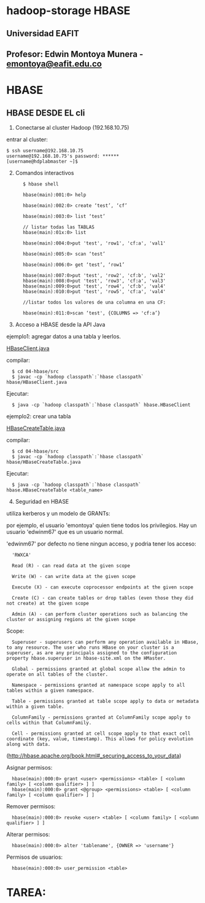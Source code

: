 # hadoop-storage HBASE
## Universidad EAFIT
## Profesor: Edwin Montoya Munera - emontoya@eafit.edu.co

# HBASE

## HBASE DESDE EL cli

1. Conectarse al cluster Hadoop (192.168.10.75)

entrar al cluster:

```
$ ssh username@192.168.10.75
username@192.168.10.75's password: ******
[username@hdplabmaster ~]$
```

2. Comandos interactivos

```
      $ hbase shell

      hbase(main):001:0> help

      hbase(main):002:0> create ‘test’, ‘cf’

      hbase(main):003:0> list ‘test’

      // listar todas las TABLAS
      hbase(main):01x:0> list

      hbase(main):004:0>put 'test', 'row1', 'cf:a', 'val1'

      hbase(main):005:0> scan ‘test’

      hbase(main):006:0> get ‘test’, ‘row1’

      hbase(main):007:0>put 'test', 'row2', 'cf:b', 'val2'
      hbase(main):008:0>put 'test', 'row3', 'cf:a', 'val3'
      hbase(main):009:0>put 'test', 'row4', 'cf:b', 'val4'
      hbase(main):010:0>put 'test', 'row5', 'cf:a', 'val4'

      //listar todos los valores de una columna en una CF:

      hbase(main):011:0>scan ‘test', {COLUMNS => 'cf:a’}
```
3. Acceso a HBASE desde la API Java

ejemplo1: agregar datos a una tabla y leerlos.

[HBaseClient.java](src/hbase/HBaseClient.java)

compilar:

      $ cd 04-hbase/src
      $ javac -cp `hadoop classpath`:`hbase classpath` hbase/HBaseClient.java

Ejecutar:

      $ java -cp `hadoop classpath`:`hbase classpath` hbase.HBaseClient      

ejemplo2: crear una tabla

[HBaseCreateTable.java](src/hbase/HBaseCreateTable.java)

compilar:

      $ cd 04-hbase/src
      $ javac -cp `hadoop classpath`:`hbase classpath` hbase/HBaseCreateTable.java

Ejecutar:

      $ java -cp `hadoop classpath`:`hbase classpath` hbase.HBaseCreateTable <table_name>

4. Seguridad en HBASE

utiliza kerberos y un modelo de GRANTs:

por ejemplo, el usuario 'emontoya' quien tiene todos los privilegios. Hay un usuario 'edwinm67' que es un usuario normal.

'edwinm67' por defecto no tiene ningun acceso, y podria tener los acceso:

      'RWXCA'

      Read (R) - can read data at the given scope

      Write (W) - can write data at the given scope

      Execute (X) - can execute coprocessor endpoints at the given scope

      Create (C) - can create tables or drop tables (even those they did not create) at the given scope

      Admin (A) - can perform cluster operations such as balancing the cluster or assigning regions at the given scope

Scope:

      Superuser - superusers can perform any operation available in HBase, to any resource. The user who runs HBase on your cluster is a superuser, as are any principals assigned to the configuration property hbase.superuser in hbase-site.xml on the HMaster.

      Global - permissions granted at global scope allow the admin to operate on all tables of the cluster.

      Namespace - permissions granted at namespace scope apply to all tables within a given namespace.

      Table - permissions granted at table scope apply to data or metadata within a given table.

      ColumnFamily - permissions granted at ColumnFamily scope apply to cells within that ColumnFamily.

      Cell - permissions granted at cell scope apply to that exact cell coordinate (key, value, timestamp). This allows for policy evolution along with data.

(http://hbase.apache.org/book.html#_securing_access_to_your_data)

Asignar permisos:

      hbase(main):000:0> grant <user> <permissions> <table> [ <column family> [ <column qualifier> ] ]
      hbase(main):000:0> grant <@group> <permissions> <table> [ <column family> [ <column qualifier> ] ]

Remover permisos:

      hbase(main):000:0> revoke <user> <table> [ <column family> [ <column qualifier> ] ]

Alterar permisos:

      hbase(main):000:0> alter 'tablename', {OWNER => 'username'}

Permisos de usuarios:

      hbase(main):000:0> user_permission <table>





# TAREA:
